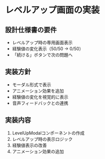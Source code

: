# レベルアップ画面の実装

## 設計仕様書の要件
- レベルアップ時の専用画面表示
- 経験値の変化表示（50/50 → 0/50）
- 「続ける」ボタンで次の問題へ

## 実装方針
- モーダル形式で表示
- アニメーション効果を追加
- 経験値の変化を視覚的に表示
- 音声フィードバックとの連携

## 実装内容
1. LevelUpModalコンポーネントの作成
2. レベルアップ時の表示ロジック
3. 経験値表示の改善
4. アニメーション効果の追加